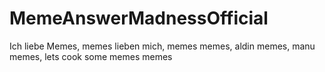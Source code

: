 # MemeAnswerMadnessOfficial
Ich liebe Memes, memes lieben mich, memes memes, aldin memes, manu memes, lets cook some memes memes
